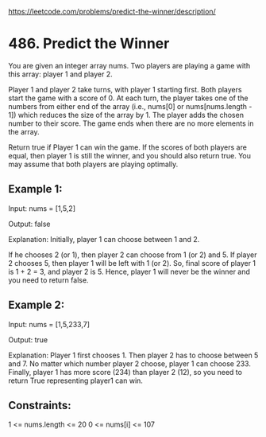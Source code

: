 https://leetcode.com/problems/predict-the-winner/description/

# 486. Predict the Winner
You are given an integer array nums. Two players are playing a game with this array: player 1 and player 2.

Player 1 and player 2 take turns, with player 1 starting first. Both players start the game with a score of 0.
At each turn, the player takes one of the numbers from either end of the array (i.e., nums[0] or nums[nums.length - 1]) 
which reduces the size of the array by 1. The player adds the chosen number to their score. The game ends when there are no more elements in the array.

Return true if Player 1 can win the game. If the scores of both players are equal, then player 1 is still the winner, 
and you should also return true. You may assume that both players are playing optimally.


## Example 1:

Input: nums = [1,5,2]

Output: false

Explanation: Initially, player 1 can choose between 1 and 2. 

If he chooses 2 (or 1), then player 2 can choose from 1 (or 2) and 5. If player 2 chooses 5, then player 1 will be left with 1 (or 2). 
So, final score of player 1 is 1 + 2 = 3, and player 2 is 5. 
Hence, player 1 will never be the winner and you need to return false.

## Example 2:

Input: nums = [1,5,233,7]

Output: true

Explanation: Player 1 first chooses 1. Then player 2 has to choose between 5 and 7. No matter which number player 2 choose, player 1 can choose 233.
Finally, player 1 has more score (234) than player 2 (12), so you need to return True representing player1 can win.
 

## Constraints:

1 <= nums.length <= 20
0 <= nums[i] <= 107
